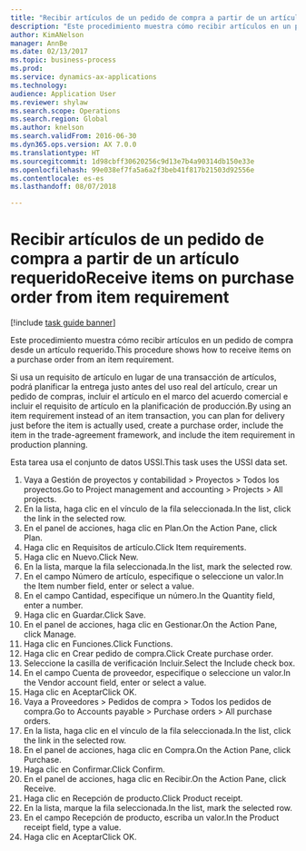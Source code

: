 ```yaml
--- 
title: "Recibir artículos de un pedido de compra a partir de un artículo requerido"
description: "Este procedimiento muestra cómo recibir artículos en un pedido de compra desde un artículo requerido."
author: KimANelson
manager: AnnBe
ms.date: 02/13/2017
ms.topic: business-process
ms.prod: 
ms.service: dynamics-ax-applications
ms.technology: 
audience: Application User
ms.reviewer: shylaw
ms.search.scope: Operations
ms.search.region: Global
ms.author: knelson
ms.search.validFrom: 2016-06-30
ms.dyn365.ops.version: AX 7.0.0
ms.translationtype: HT
ms.sourcegitcommit: 1d98cbff30620256c9d13e7b4a90314db150e33e
ms.openlocfilehash: 99e038ef7fa5a6a2f3beb41f817b21503d92556e
ms.contentlocale: es-es
ms.lasthandoff: 08/07/2018

---
```

# <a name="receive-items-on-purchase-order-from-item-requirement"></a><span data-ttu-id="ab676-103">Recibir artículos de un pedido de compra a partir de un artículo requerido</span><span class="sxs-lookup"><span data-stu-id="ab676-103">Receive items on purchase order from item requirement</span></span>

[!include [task guide banner](../../includes/task-guide-banner.md)]

<span data-ttu-id="ab676-104">Este procedimiento muestra cómo recibir artículos en un pedido de compra desde un artículo requerido.</span><span class="sxs-lookup"><span data-stu-id="ab676-104">This procedure shows how to receive items on a purchase order from an item requirement.</span></span>

<span data-ttu-id="ab676-105">Si usa un requisito de artículo en lugar de una transacción de artículos, podrá planificar la entrega justo antes del uso real del artículo, crear un pedido de compras, incluir el artículo en el marco del acuerdo comercial e incluir el requisito de artículo en la planificación de producción.</span><span class="sxs-lookup"><span data-stu-id="ab676-105">By using an item requirement instead of an item transaction, you can plan for delivery just before the item is actually used, create a purchase order, include the item in the trade-agreement framework, and include the item requirement in production planning.</span></span> 

<span data-ttu-id="ab676-106">Esta tarea usa el conjunto de datos USSI.</span><span class="sxs-lookup"><span data-stu-id="ab676-106">This task uses the USSI data set.</span></span>

1. <span data-ttu-id="ab676-107">Vaya a Gestión de proyectos y contabilidad > Proyectos > Todos los proyectos.</span><span class="sxs-lookup"><span data-stu-id="ab676-107">Go to Project management and accounting > Projects > All projects.</span></span>
2. <span data-ttu-id="ab676-108">En la lista, haga clic en el vínculo de la fila seleccionada.</span><span class="sxs-lookup"><span data-stu-id="ab676-108">In the list, click the link in the selected row.</span></span>
3. <span data-ttu-id="ab676-109">En el panel de acciones, haga clic en Plan.</span><span class="sxs-lookup"><span data-stu-id="ab676-109">On the Action Pane, click Plan.</span></span>
4. <span data-ttu-id="ab676-110">Haga clic en Requisitos de artículo.</span><span class="sxs-lookup"><span data-stu-id="ab676-110">Click Item requirements.</span></span>
5. <span data-ttu-id="ab676-111">Haga clic en Nuevo.</span><span class="sxs-lookup"><span data-stu-id="ab676-111">Click New.</span></span>
6. <span data-ttu-id="ab676-112">En la lista, marque la fila seleccionada.</span><span class="sxs-lookup"><span data-stu-id="ab676-112">In the list, mark the selected row.</span></span>
7. <span data-ttu-id="ab676-113">En el campo Número de artículo, especifique o seleccione un valor.</span><span class="sxs-lookup"><span data-stu-id="ab676-113">In the Item number field, enter or select a value.</span></span>
8. <span data-ttu-id="ab676-114">En el campo Cantidad, especifique un número.</span><span class="sxs-lookup"><span data-stu-id="ab676-114">In the Quantity field, enter a number.</span></span>
9. <span data-ttu-id="ab676-115">Haga clic en Guardar.</span><span class="sxs-lookup"><span data-stu-id="ab676-115">Click Save.</span></span>
10. <span data-ttu-id="ab676-116">En el panel de acciones, haga clic en Gestionar.</span><span class="sxs-lookup"><span data-stu-id="ab676-116">On the Action Pane, click Manage.</span></span>
11. <span data-ttu-id="ab676-117">Haga clic en Funciones.</span><span class="sxs-lookup"><span data-stu-id="ab676-117">Click Functions.</span></span>
12. <span data-ttu-id="ab676-118">Haga clic en Crear pedido de compra.</span><span class="sxs-lookup"><span data-stu-id="ab676-118">Click Create purchase order.</span></span>
13. <span data-ttu-id="ab676-119">Seleccione la casilla de verificación Incluir.</span><span class="sxs-lookup"><span data-stu-id="ab676-119">Select the Include check box.</span></span>
14. <span data-ttu-id="ab676-120">En el campo Cuenta de proveedor, especifique o seleccione un valor.</span><span class="sxs-lookup"><span data-stu-id="ab676-120">In the Vendor account field, enter or select a value.</span></span>
15. <span data-ttu-id="ab676-121">Haga clic en Aceptar</span><span class="sxs-lookup"><span data-stu-id="ab676-121">Click OK.</span></span>
16. <span data-ttu-id="ab676-122">Vaya a Proveedores > Pedidos de compra > Todos los pedidos de compra.</span><span class="sxs-lookup"><span data-stu-id="ab676-122">Go to Accounts payable > Purchase orders > All purchase orders.</span></span>
17. <span data-ttu-id="ab676-123">En la lista, haga clic en el vínculo de la fila seleccionada.</span><span class="sxs-lookup"><span data-stu-id="ab676-123">In the list, click the link in the selected row.</span></span>
18. <span data-ttu-id="ab676-124">En el panel de acciones, haga clic en Compra.</span><span class="sxs-lookup"><span data-stu-id="ab676-124">On the Action Pane, click Purchase.</span></span>
19. <span data-ttu-id="ab676-125">Haga clic en Confirmar.</span><span class="sxs-lookup"><span data-stu-id="ab676-125">Click Confirm.</span></span>
20. <span data-ttu-id="ab676-126">En el panel de acciones, haga clic en Recibir.</span><span class="sxs-lookup"><span data-stu-id="ab676-126">On the Action Pane, click Receive.</span></span>
21. <span data-ttu-id="ab676-127">Haga clic en Recepción de producto.</span><span class="sxs-lookup"><span data-stu-id="ab676-127">Click Product receipt.</span></span>
22. <span data-ttu-id="ab676-128">En la lista, marque la fila seleccionada.</span><span class="sxs-lookup"><span data-stu-id="ab676-128">In the list, mark the selected row.</span></span>
23. <span data-ttu-id="ab676-129">En el campo Recepción de producto, escriba un valor.</span><span class="sxs-lookup"><span data-stu-id="ab676-129">In the Product receipt field, type a value.</span></span>
24. <span data-ttu-id="ab676-130">Haga clic en Aceptar</span><span class="sxs-lookup"><span data-stu-id="ab676-130">Click OK.</span></span>


